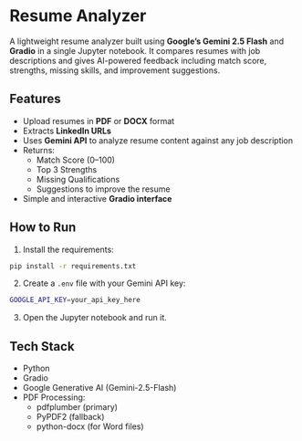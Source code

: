 # Resume Analyzer

A lightweight resume analyzer built using **Google’s Gemini 2.5 Flash** and **Gradio** in a single Jupyter notebook. It compares resumes with job descriptions and gives AI-powered feedback including match score, strengths, missing skills, and improvement suggestions.

## Features

- Upload resumes in **PDF** or **DOCX** format
- Extracts **LinkedIn URLs**
- Uses **Gemini API** to analyze resume content against any job description
- Returns:
  - Match Score (0–100)
  - Top 3 Strengths
  - Missing Qualifications
  - Suggestions to improve the resume
- Simple and interactive **Gradio interface**

## How to Run

1. Install the requirements:
```bash
pip install -r requirements.txt
```

2. Create a `.env` file with your Gemini API key:

```bash
GOOGLE_API_KEY=your_api_key_here
```

3. Open the Jupyter notebook and run it.

## Tech Stack

- Python
- Gradio
- Google Generative AI (Gemini-2.5-Flash)
- PDF Processing:
  - pdfplumber (primary)
  - PyPDF2 (fallback)
  - python-docx (for Word files)
